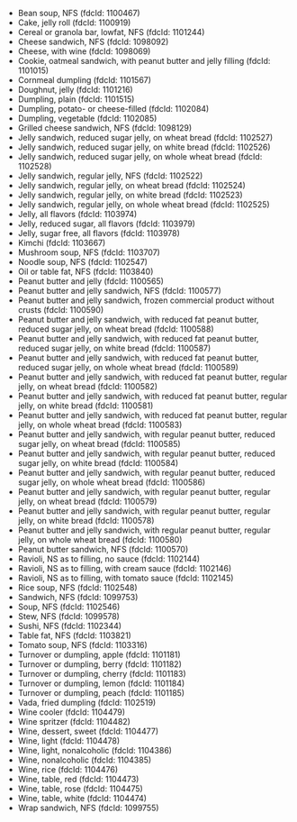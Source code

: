 - Bean soup, NFS (fdcId: 1100467)
- Cake, jelly roll (fdcId: 1100919)
- Cereal or granola bar, lowfat, NFS (fdcId: 1101244)
- Cheese sandwich, NFS (fdcId: 1098092)
- Cheese,  with wine (fdcId: 1098069)
- Cookie, oatmeal sandwich, with peanut butter and jelly filling (fdcId: 1101015)
- Cornmeal dumpling (fdcId: 1101567)
- Doughnut, jelly (fdcId: 1101216)
- Dumpling, plain (fdcId: 1101515)
- Dumpling, potato- or cheese-filled (fdcId: 1102084)
- Dumpling, vegetable (fdcId: 1102085)
- Grilled cheese sandwich, NFS (fdcId: 1098129)
- Jelly sandwich, reduced sugar jelly, on wheat bread (fdcId: 1102527)
- Jelly sandwich, reduced sugar jelly, on white bread (fdcId: 1102526)
- Jelly sandwich, reduced sugar jelly, on whole wheat bread (fdcId: 1102528)
- Jelly sandwich, regular jelly, NFS (fdcId: 1102522)
- Jelly sandwich, regular jelly, on wheat bread (fdcId: 1102524)
- Jelly sandwich, regular jelly, on white bread (fdcId: 1102523)
- Jelly sandwich, regular jelly, on whole wheat bread (fdcId: 1102525)
- Jelly, all flavors (fdcId: 1103974)
- Jelly, reduced sugar, all flavors (fdcId: 1103979)
- Jelly, sugar free, all flavors (fdcId: 1103978)
- Kimchi (fdcId: 1103667)
- Mushroom soup, NFS (fdcId: 1103707)
- Noodle soup, NFS (fdcId: 1102547)
- Oil or table fat, NFS (fdcId: 1103840)
- Peanut butter and jelly (fdcId: 1100565)
- Peanut butter and jelly sandwich, NFS (fdcId: 1100577)
- Peanut butter and jelly sandwich, frozen commercial product without crusts (fdcId: 1100590)
- Peanut butter and jelly sandwich, with reduced fat peanut butter, reduced sugar jelly, on wheat bread (fdcId: 1100588)
- Peanut butter and jelly sandwich, with reduced fat peanut butter, reduced sugar jelly, on white bread (fdcId: 1100587)
- Peanut butter and jelly sandwich, with reduced fat peanut butter, reduced sugar jelly, on whole wheat bread (fdcId: 1100589)
- Peanut butter and jelly sandwich, with reduced fat peanut butter, regular jelly, on wheat bread (fdcId: 1100582)
- Peanut butter and jelly sandwich, with reduced fat peanut butter, regular jelly, on white bread (fdcId: 1100581)
- Peanut butter and jelly sandwich, with reduced fat peanut butter, regular jelly, on whole wheat bread (fdcId: 1100583)
- Peanut butter and jelly sandwich, with regular peanut butter, reduced sugar jelly, on wheat bread (fdcId: 1100585)
- Peanut butter and jelly sandwich, with regular peanut butter, reduced sugar jelly, on white bread (fdcId: 1100584)
- Peanut butter and jelly sandwich, with regular peanut butter, reduced sugar jelly, on whole wheat bread (fdcId: 1100586)
- Peanut butter and jelly sandwich, with regular peanut butter, regular jelly, on wheat bread (fdcId: 1100579)
- Peanut butter and jelly sandwich, with regular peanut butter, regular jelly, on white bread (fdcId: 1100578)
- Peanut butter and jelly sandwich, with regular peanut butter, regular jelly, on whole wheat bread (fdcId: 1100580)
- Peanut butter sandwich, NFS (fdcId: 1100570)
- Ravioli, NS as to filling, no sauce (fdcId: 1102144)
- Ravioli, NS as to filling, with cream sauce (fdcId: 1102146)
- Ravioli, NS as to filling, with tomato sauce (fdcId: 1102145)
- Rice soup, NFS (fdcId: 1102548)
- Sandwich, NFS (fdcId: 1099753)
- Soup, NFS (fdcId: 1102546)
- Stew, NFS (fdcId: 1099578)
- Sushi, NFS (fdcId: 1102344)
- Table fat, NFS (fdcId: 1103821)
- Tomato soup, NFS (fdcId: 1103316)
- Turnover or dumpling, apple (fdcId: 1101181)
- Turnover or dumpling, berry (fdcId: 1101182)
- Turnover or dumpling, cherry (fdcId: 1101183)
- Turnover or dumpling, lemon (fdcId: 1101184)
- Turnover or dumpling, peach (fdcId: 1101185)
- Vada, fried dumpling (fdcId: 1102519)
- Wine cooler (fdcId: 1104479)
- Wine spritzer (fdcId: 1104482)
- Wine, dessert, sweet (fdcId: 1104477)
- Wine, light (fdcId: 1104478)
- Wine, light, nonalcoholic (fdcId: 1104386)
- Wine, nonalcoholic (fdcId: 1104385)
- Wine, rice (fdcId: 1104476)
- Wine, table, red (fdcId: 1104473)
- Wine, table, rose (fdcId: 1104475)
- Wine, table, white (fdcId: 1104474)
- Wrap sandwich, NFS (fdcId: 1099755)

